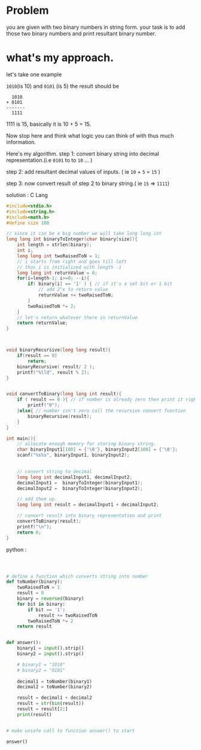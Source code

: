 # Problem

you are given with two binary numbers in string form. your task is to add those two binary numbers and print resultant binary number.

# what's my approach.

let's take one example 

`1010`(is 10) and `0101` (is 5) the result should be 
```
  1010
+ 0101
-------
  1111

```
 1111 is 15, basically it is 10 + 5 = 15.
 
Now stop here and think what logic you can think of with thus much information.


Here's my algorithm.
step 1: convert binary string into decimal representation.(i.e `0101` to to `10` ... )

step 2: add resultant decimal values of inputs. ( ie `10` + `5` = `15` )

step 3: now convert result of step 2 to binary string.( ie `15` => `1111`)


solution : 
C Lang

```c
#include<stdio.h>
#include<string.h>
#include<math.h>
#define size 100

// since it can be a big number we will take long long int
long long int binaryToInteger(char binary[size]){
    int length = strlen(binary);
    int i;
    long long int twoRaisedToN = 1;
    // i starts from right and goes till left
    // thus i is initialized with length -1
    long long int returnValue = 0;
    for(i=length-1; i>=0; --i){
        if( binary[i] == '1' ) { // if it's a set bit or 1 bit
            // add 2^x to return value
            returnValue += twoRaisedToN;
        }
        twoRaisedToN *= 2;
    }
    // let's return whatever there in returnValue
    return returnValue;
}



void binaryRecursive(long long result){
    if(result == 0)
        return;
    binaryRecursive( result/ 2 );
    printf("%lld", result % 2);
}


void convertToBinary(long long int result){
    if ( result == 0 ){ // if number is already zero then print it right here
        printf("0");
    }else{ // number isn't zero call the recursive convert function
        binaryRecursive(result);
    }
}

int main(){
    // allocate enough memory for storing binary string.
    char binaryInput1[100] = {'\0'}, binaryInput2[100] = {'\0'};
    scanf("%s%s", binaryInput1, binaryInput2);
    

    // convert string to decimal
    long long int decimalInput1, decimalInput2;
    decimalInput1 =  binaryToInteger(binaryInput1);
    decimalInput2 =  binaryToInteger(binaryInput2);

    // add them up.
    long long int result = decimalInput1 + decimalInput2;

    // convert result into binary representation and print
    convertToBinary(result);
    printf("\n");
    return 0;
}


```

python :


```python



# define a function which converts string into number
def toNumber(binary):
    twoRaisedToN = 1
    result = 0
    binary = reversed(binary)
    for bit in binary:
        if bit == '1':
            result += twoRaisedToN
        twoRaisedToN *= 2
    return result


def answer():
    binary1 = input().strip()
    binary2 = input().strip()

    # binary1 = "1010"
    # binary2 = "0101"
    
    decimal1 = toNumber(binary1)
    decimal2 = toNumber(binary2)

    result = decimal1 + decimal2
    result = str(bin(result))
    result = result[2:]
    print(result)


# make unsafe call to function answer() to start

answer()

```
